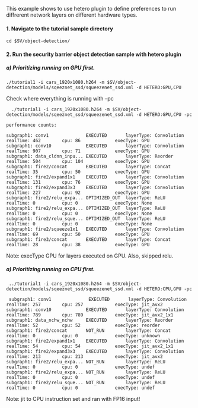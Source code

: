 This example shows to use hetero plugin to define preferences to run diffrerent network layers on different hardware types. 

#### 1. Navigate to the tutorial sample directory

	cd $SV/object-detection/
  
#### 2. Run the security barrier object detection sample with hetero plugin 

##### a) Prioritizing running on GPU first.

	./tutorial1 -i cars_1920x1080.h264 -m $SV/object-detection/models/sqeeznet_ssd/squeezenet_ssd.xml -d HETERO:GPU,CPU
    
Check where everything is running with –pc

	  ./tutorial1 -i cars_1920x1080.h264 -m $SV/object-detection/models/sqeeznet_ssd/squeezenet_ssd.xml -d HETERO:GPU,CPU -pc
    
    performance counts:

    subgraph1: conv1              EXECUTED       layerType: Convolution        realTime: 462        cpu: 86             execType: GPU
    subgraph1: conv10             EXECUTED       layerType: Convolution        realTime: 907        cpu: 71             execType: GPU
    subgraph1: data_cldnn_inpu... EXECUTED       layerType: Reorder            realTime: 504        cpu: 104            execType: GPU
    subgraph1: fire2/concat       EXECUTED       layerType: Concat             realTime: 35         cpu: 50             execType: GPU
    subgraph1: fire2/expand1x1    EXECUTED       layerType: Convolution        realTime: 131        cpu: 76             execType: GPU
    subgraph1: fire2/expand3x3    EXECUTED       layerType: Convolution        realTime: 227        cpu: 92             execType: GPU
    subgraph1: fire2/relu_expa... OPTIMIZED_OUT  layerType: ReLU               realTime: 0          cpu: 0              execType: None
    subgraph1: fire2/relu_expa... OPTIMIZED_OUT  layerType: ReLU               realTime: 0          cpu: 0              execType: None
    subgraph1: fire2/relu_sque... OPTIMIZED_OUT  layerType: ReLU               realTime: 0          cpu: 0              execType: None
    subgraph1: fire2/squeeze1x1   EXECUTED       layerType: Convolution        realTime: 69         cpu: 50             execType: GPU
    subgraph1: fire3/concat       EXECUTED       layerType: Concat             realTime: 28         cpu: 38             execType: GPU

Note: execType GPU for layers executed on GPU.  Also, skipped relu.

##### a) Prioritizing running on CPU first.

     ../tutorial1 -i cars_1920x1080.h264 -m $SV/object-detection/models/sqeeznet_ssd/squeezenet_ssd.xml -d HETERO:CPU,GPU -pc
     
     subgraph1: conv1              EXECUTED       layerType: Convolution        realTime: 257        cpu: 257            execType: jit_avx2
    subgraph1: conv10             EXECUTED       layerType: Convolution        realTime: 789        cpu: 789            execType: jit_avx2_1x1
    subgraph1: data_nchw_nchw     EXECUTED       layerType: Reorder            realTime: 52         cpu: 52             execType: reorder
    subgraph1: fire2/concat       NOT_RUN        layerType: Concat             realTime: 0          cpu: 0              execType: unknown
    subgraph1: fire2/expand1x1    EXECUTED       layerType: Convolution        realTime: 54         cpu: 54             execType: jit_avx2_1x1
    subgraph1: fire2/expand3x3    EXECUTED       layerType: Convolution        realTime: 213        cpu: 213            execType: jit_avx2
    subgraph1: fire2/relu_expa... NOT_RUN        layerType: ReLU               realTime: 0          cpu: 0              execType: undef
    subgraph1: fire2/relu_expa... NOT_RUN        layerType: ReLU               realTime: 0          cpu: 0              execType: undef
    subgraph1: fire2/relu_sque... NOT_RUN        layerType: ReLU               realTime: 0          cpu: 0              execType: undef

Note: jit to CPU instruction set and ran with FP16 input!

